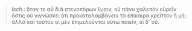 

>  *Isch.*: ὅταν τε αὖ διὰ στενοπόρων ἴωσιν, οὐ πάνυ χαλεπὸν εὑρεῖν ὅστις οὐ γιγνώσκει ὅτι προκαταλαμβάνειν τὰ ἐπίκαιρα κρεῖττον ἢ μή; ἀλλὰ καὶ τούτου οἱ μὲν ἐπιμελοῦνται οὕτω ποιεῖν, οἱ δ' οὔ.